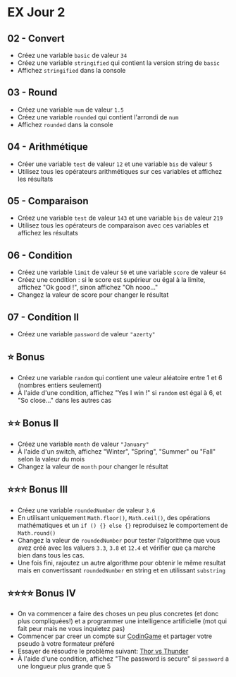 # EX Jour 2

## 02 - Convert

- Créez une variable `basic` de valeur `34`
- Créez une variable `stringified` qui contient la version string de `basic`
- Affichez `stringified` dans la console

## 03 - Round

- Créez une variable `num` de valeur `1.5`
- Créez une variable `rounded` qui contient l'arrondi de `num`
- Affichez `rounded` dans la console

## 04 - Arithmétique

- Créer une variable `test` de valeur `12` et une variable `bis` de valeur `5`
- Utilisez tous les opérateurs arithmétiques sur ces variables et affichez les résultats

## 05 - Comparaison

- Créez une variable `test` de valeur `143` et une variable `bis` de valeur `219`
- Utilisez tous les opérateurs de comparaison avec ces variables et affichez les résultats

## 06 - Condition

- Créez une variable `limit` de valeur `50` et une variable `score` de valeur `64`
- Créez une condition : si le score est supérieur ou égal à la limite, affichez "Ok good !", sinon affichez "Oh nooo..."
- Changez la valeur de score pour changer le résultat

## 07 - Condition II

- Créez une variable `password` de valeur `"azerty"`

## ⭐ Bonus

- Créez une variable `random` qui contient une valeur aléatoire entre 1 et 6 (nombres entiers seulement)
- À l'aide d'une condition, affichez "Yes I win !" si `random` est égal à 6, et "So close..." dans les autres cas

## ⭐⭐ Bonus II

- Créez une variable `month` de valeur `"January"`
- À l'aide d'un switch, affichez "Winter", "Spring", "Summer" ou "Fall" selon la valeur du mois
- Changez la valeur de `month` pour changer le résultat

## ⭐⭐⭐ Bonus III

- Créez une variable `roundedNumber` de valeur `3.6`
- En utilisant uniquement `Math.floor()`, `Math.ceil()`, des opérations mathématiques et un `if () {} else {}` reproduisez le comportement de `Math.round()`
- Changez la valeur de `roundedNumber` pour tester l'algorithme que vous avez créé avec les valuers `3.3`, `3.8` et `12.4` et vérifier que ça marche bien dans tous les cas.
- Une fois fini, rajoutez un autre algorithme pour obtenir le même resultat mais en convertissant `roundedNumber` en string et en utilissant `substring`

## ⭐⭐⭐⭐ Bonus IV

- On va commencer a faire des choses un peu plus concretes (et donc plus compliquées!) et a programmer une intelligence artificielle (mot qui fait peur mais ne vous inquietez pas)
- Commencer par creer un compte sur [CodinGame](https://www.codingame.com/) et partager votre pseudo à votre formateur préferé
- Essayer de résoudre le problème suivant: [Thor vs Thunder](https://www.codingame.com/ide/puzzle/power-of-thor-episode-1)
- À l'aide d'une condition, affichez "The password is secure" si `password` a une longueur plus grande que 5
